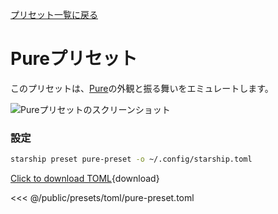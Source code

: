 [プリセット一覧に戻る](./#pure-prompt)

# Pureプリセット

このプリセットは、[Pure](https://github.com/sindresorhus/pure)の外観と振る舞いをエミュレートします。

![Pureプリセットのスクリーンショット](/presets/img/pure-preset.png)

### 設定

```sh
starship preset pure-preset -o ~/.config/starship.toml
```

[Click to download TOML](/presets/toml/pure-preset.toml){download}

<<< @/public/presets/toml/pure-preset.toml
